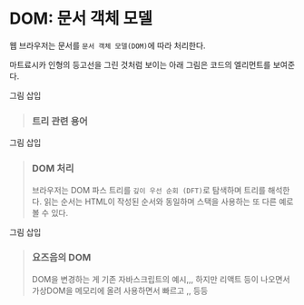 # DOM: 문서 객체 모델

웹 브라우저는 문서를 `문서 객체 모델(DOM)`에 따라 처리한다.

마트료시카 인형의 등고선을 그린 것처럼 보이는 아래 그림은 코드의 엘리먼트를 보여준다.

그림 삽입

> ### 트리 관련 용어

그림 삽입

> ### DOM 처리
>
> 브라우저는 DOM 파스 트리를 `깊이 우선 순회 (DFT)`로 탐색하며 트리를 해석한다. 읽는 순서는 HTML이 작성된 순서와 동일하며 스택을 사용하는 또 다른 예로 볼 수 있다.

그림 삽입

> ### 요즈음의 DOM
>
> DOM을 변경하는 게 기존 자바스크립트의 예시,,,
> 하지만 리액트 등이 나오면서 가상DOM을 메모리에 올려 사용하면서
> 빠르고 ,, 등등
